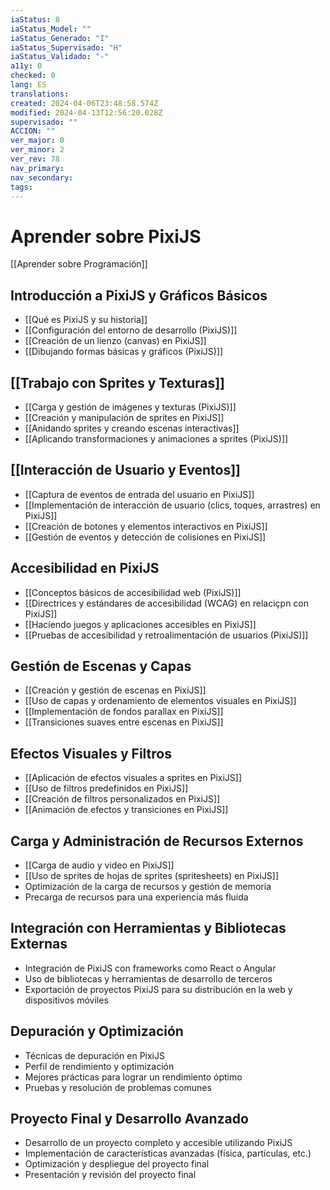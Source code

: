 ```yaml
---
iaStatus: 8
iaStatus_Model: ""
iaStatus_Generado: "I"
iaStatus_Supervisado: "H"
iaStatus_Validado: "-"
a11y: 0
checked: 0
lang: ES
translations: 
created: 2024-04-06T23:48:58.574Z
modified: 2024-04-13T12:56:20.028Z
supervisado: ""
ACCION: ""
ver_major: 0
ver_minor: 2
ver_rev: 78
nav_primary: 
nav_secondary: 
tags:
---
```

# Aprender sobre PixiJS

[[Aprender sobre Programación]]

## Introducción a PixiJS y Gráficos Básicos

- [[Qué es PixiJS y su historia]]
- [[Configuración del entorno de desarrollo (PixiJS)]]
- [[Creación de un lienzo (canvas) en PixiJS]]
- [[Dibujando formas básicas y gráficos (PixiJS)]]
## [[Trabajo con Sprites y Texturas]]

* [[Carga y gestión de imágenes y texturas (PixiJS)]]
* [[Creación y manipulación de sprites en PixiJS]]
* [[Anidando sprites y creando escenas interactivas]]
* [[Aplicando transformaciones y animaciones a sprites (PixiJS)]]
## [[Interacción de Usuario y Eventos]]

- [[Captura de eventos de entrada del usuario en PixiJS]]
- [[Implementación de interacción de usuario (clics, toques, arrastres) en PixiJS]]
- [[Creación de botones y elementos interactivos en PixiJS]]
- [[Gestión de eventos y detección de colisiones en PixiJS]]
## Accesibilidad en PixiJS

- [[Conceptos básicos de accesibilidad web (PixiJS)]]
- [[Directrices y estándares de accesibilidad (WCAG) en relaciçpn con PixiJS]]
- [[Haciendo juegos y aplicaciones accesibles en PixiJS]]
- [[Pruebas de accesibilidad y retroalimentación de usuarios (PixiJS)]]
## Gestión de Escenas y Capas

* [[Creación y gestión de escenas en PixiJS]]
* [[Uso de capas y ordenamiento de elementos visuales en PixiJS]]
* [[Implementación de fondos parallax en PixiJS]]
* [[Transiciones suaves entre escenas en PixiJS]]
## Efectos Visuales y Filtros

* [[Aplicación de efectos visuales a sprites en PixiJS]]
* [[Uso de filtros predefinidos en PixiJS]]
* [[Creación de filtros personalizados en PixiJS]]
* [[Animación de efectos y transiciones en PixiJS]]
## Carga y Administración de Recursos Externos

- [[Carga de audio y video en PixiJS]]
- [[Uso de sprites de hojas de sprites (spritesheets) en PixiJS]]
- Optimización de la carga de recursos y gestión de memoria
- Precarga de recursos para una experiencia más fluida
## Integración con Herramientas y Bibliotecas Externas

- Integración de PixiJS con frameworks como React o Angular
- Uso de bibliotecas y herramientas de desarrollo de terceros
- Exportación de proyectos PixiJS para su distribución en la web y dispositivos móviles
## Depuración y Optimización

- Técnicas de depuración en PixiJS
- Perfil de rendimiento y optimización
- Mejores prácticas para lograr un rendimiento óptimo
- Pruebas y resolución de problemas comunes
## Proyecto Final y Desarrollo Avanzado

- Desarrollo de un proyecto completo y accesible utilizando PixiJS
- Implementación de características avanzadas (física, partículas, etc.)
- Optimización y despliegue del proyecto final
- Presentación y revisión del proyecto final
